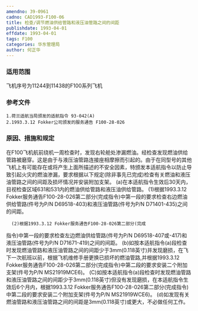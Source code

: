 ```yaml
---
amendno: 39-0961
cadno: CAD1993-F100-06
title: 检查/调节燃油供给管路和液压油管路之间的间距
publishdate: 1993-04-01
effdate: 1993-04-01
tags: F100
categories: 华东管理局
author: 何正华
---
```


### 适用范围 
飞机序号为11244到11438的F100系列飞机

### 参考文件
    1.荷兰适航当局颁发的适航指令 93-042(A) 
    2.1993.3.12 Fokker公司颁发的服务通告 F100-28-026 


### 原因、措施和规定 
在F100飞机航前绕机一周检查时，发现右轮舱处渗漏燃油。经检查发现燃油供给管路被磨穿。这是由于与液压油管路连接座相摩擦而引起的。由于在同型号的其他飞机上有可能存在或将产生上面所描述的不安全因素，特颁发本适航指令以防止导致引起火灾的燃油渗漏，要求根据以下规定(除非事先已完成)检查有关燃油和液压油管路之间的间距及损坏情况并安装附加支架。 
    (a)在本适航指令生效后30天内，目视检查区域631和531内的燃油供给管路和液压油供给管路。 
      (1)根据1993.3.12 Fokker服务通告F100-28-026第二部分(完成指令)中第一段的要求检查右边燃油供给管路(件号为P/N D69518-403)和液压油管路(件号为P/N D71401-435)之间的间距。 

      (2)根据1993.3.12 Fokker服务通告F100-28-026第二部分(完成
  
指令)中第一段的要求检查左边燃油供给管路(件号为P/N D69518-407或-417)和液压油管路(件号为P/N D71671-419)之间的间距。 
    (b)如按本适航指令(a)段检查时发现燃油管路和液压油管路之间的间距少于3mm(0.118英寸)并发现磨损，在飞下一次航班以前，根据飞机维修手册更换已损坏的燃油管路,并根据1993.3.12 Fokker服务通告F100-28-026第二部分(完成指令)中第二段的要求安装二个附加支架(件号为P/N MS21919MCE6)。 
    (C)如按本适航指令(a)段检查时发现燃油管路和液压油管路之间的间距少于3mm(0.118英寸)但没有发现磨损，在本适航指令生效后6个月内，根据1993.3.12 Fokker服务通告F100-28-026第二部分(完成指令)中第二段的要求安装二个附加支架(件号为P/N MS21919WCE6)。 
    (d)如发现有关燃油管路和液压油管路之间的间距是3mm(0.118英寸)或更大，不必做任何工作。

